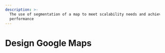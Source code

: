 ```yaml
---
description: >-
  The use of segmentation of a map to meet scalability needs and achieve high
  performance
---
```


# Design Google Maps

